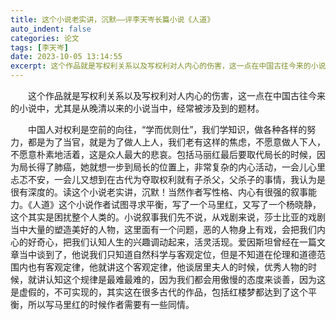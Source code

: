 ```yaml
---
title: 这个小说老实讲，沉默——评李天岑长篇小说《人道》
auto_indent: false
categories: 论文
tags: [李天岑]
date: 2023-10-05 13:14:55
excerpt: 这个作品就是写权利关系以及写权利对人内心的伤害，这一点在中国古往今来的小说中，尤其是从晚清以来的小说当中，经常被涉及到的题材。
---
```

　　这个作品就是写权利关系以及写权利对人内心的伤害，这一点在中国古往今来的小说中，尤其是从晚清以来的小说当中，经常被涉及到的题材。

　　中国人对权利是空前的向往，“学而优则仕”，我们学知识，做各种各样的努力，都是为了当官，就是为了做人上人，我们老有这样的焦虑，不愿意做人下人，不愿意朴素地活着，这是众人最大的悲哀。包括马丽红最后要取代局长的时候，因为局长得了肺癌，她就想一步到局长的位置上，非常复杂的内心活动，一会儿心里忐忑不安，一会儿又想到在古代为夺取权利就有子杀父，父杀子的事情，我认为是很有深度的。读这个小说老实讲，沉默！当然作者写性格、内心有很强的叙事能力。《人道》这个小说作者试图寻求平衡，写了一个马里红，又写了一个杨晓静，这个其实是困扰整个人类的。小说叙事我们先不说，从戏剧来说，莎士比亚的戏剧当中大量的塑造美好的人物，这里面有一个问题，恶的人物身上有戏，会把我们内心的好奇心，把我们认知人生的兴趣调动起来，活灵活现。爱因斯坦曾经在一篇文章当中谈到了，他说我们只知道自然科学与客观定位，但是不知道在伦理和道德范围内也有客观定律，他就讲这个客观定律，他谈居里夫人的时候，优秀人物的时候，就讲认知这个规律是最难最难的，因为我们都会用傲慢的态度来谈善，因为这是虚假的，不可实现的，其实这在很多古代的作品，包括红楼梦都达到了这个平衡，所以写马里红的时候作者需要有一些同情。
